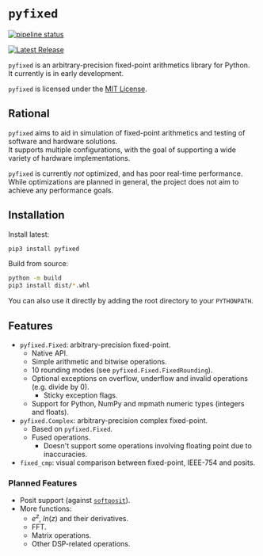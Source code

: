# `pyfixed`

[![pipeline status](https://gitlab.com/ShacharKraus/pyfixed/badges/master/pipeline.svg)](https://gitlab.com/ShacharKraus/pyfixed/-/commits/master) 

[![Latest Release](https://gitlab.com/ShacharKraus/pyfixed/-/badges/release.svg)](https://gitlab.com/ShacharKraus/pyfixed/-/releases) 

`pyfixed` is an arbitrary-precision fixed-point arithmetics library for Python.  
It currently is in early development.

`pyfixed` is licensed under the [MIT License](./LICENSE).

## Rational

`pyfixed` aims to aid in simulation of fixed-point arithmetics and testing of software and hardware solutions.  
It supports multiple configurations, with the goal of supporting a wide variety of hardware implementations.

`pyfixed` is currently *not* optimized, and has poor real-time performance.  
While optimizations are planned in general, the project does not aim to achieve any performance goals.

## Installation

Install latest:
```bash
pip3 install pyfixed
```

Build from source:
```bash
python -m build
pip3 install dist/*.whl
```

You can also use it directly by adding the root directory to your `PYTHONPATH`.

## Features

- `pyfixed.Fixed`: arbitrary-precision fixed-point.
  - Native API.
  - Simple arithmetic and bitwise operations.
  - 10 rounding modes (see `pyfixed.Fixed.FixedRounding`).
  - Optional exceptions on overflow, underflow and invalid operations (e.g. divide by 0).
    - Sticky exception flags.
  - Support for Python, NumPy and mpmath numeric types (integers and floats).
- `pyfixed.Complex`: arbitrary-precision complex fixed-point.
  - Based on `pyfixed.Fixed`.
  - Fused operations.
    - Doesn't support some operations involving floating point due to inaccuracies.
- `fixed_cmp`: visual comparison between fixed-point, IEEE-754 and posits.

### Planned Features

- Posit support (against [`softposit`](https://pypi.org/project/softposit/)).
- More functions:
  - $e^z$, $ln(z)$ and their derivatives.
  - FFT.
  - Matrix operations.
  - Other DSP-related operations.
